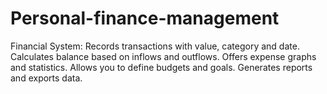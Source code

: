 # Personal-finance-management
Financial System: Records transactions with value, category and date. Calculates balance based on inflows and outflows. Offers expense graphs and statistics. Allows you to define budgets and goals. Generates reports and exports data.
